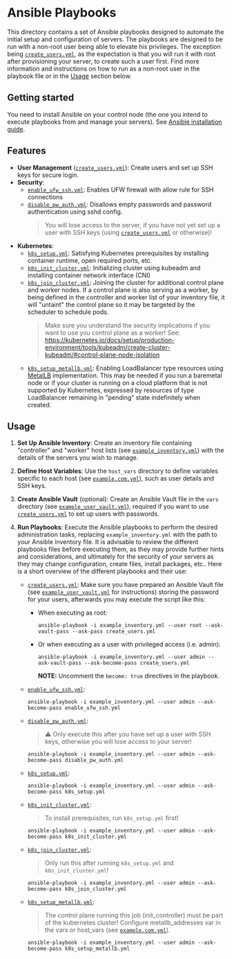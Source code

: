# Ansible Playbooks

This directory contains a set of Ansible playbooks designed to automate the initial setup and configuration of servers.
The playbooks are designed to be run with a non-root user being able to elevate his privileges. The exception being [`create_users.yml`](./create_users.yml), as the expectation is that you will run it with root after provisioning your server, to create such a user first. Find more information and instructions on how to run as a non-root user in the playbook file or in the [Usage](#usage) section below.

## Getting started

You need to install Ansible on your control node (the one you intend to execute playbooks from and manage your servers). See [Ansible installation guide](https://docs.ansible.com/ansible/latest/installation_guide/intro_installation.html#control-node-requirements).

## Features

- **User Management** ([`create_users.yml`](./create_users.yml)): Create users and set up SSH keys for secure login.
- **Security**: 
  - [`enable_ufw_ssh.yml`](./enable_ufw_ssh.yml): Enables UFW firewall with allow rule for SSH connections
  - [`disable_pw_auth.yml`](./disable_pw_auth.yml): Disallows empty passwords and password authentication using sshd config.
    > You will lose access to the server, if you have not yet set up a user with SSH keys (using [`create_users.yml`](./create_users.yml) or otherwise)!
- **Kubernetes**:
  - [`k8s_setup.yml`](./k8s_setup.yml): Satisfying Kubernetes prerequisites by installing container runtime, open required ports, etc.
  - [`k8s_init_cluster.yml`](./k8s_init_cluster.yml): Initializing cluster using kubeadm and installing container network interface (CNI) 
  - [`k8s_join_cluster.yml`](./k8s_join_cluster.yml): Joining the cluster for additional control plane and worker nodes. If a control plane is also serving as a worker, by being defined in the controller and worker list of your inventory file, it will "untaint" the control plane so it may be targeted by the scheduler to schedule pods.
    > Make sure you understand the security implications if you want to use you control plane as a worker! See: https://kubernetes.io/docs/setup/production-environment/tools/kubeadm/create-cluster-kubeadm/#control-plane-node-isolation
  - [`k8s_setup_metallb.yml`](./k8s_setup_metallb.yml): Enabling LoadBalancer type resources using [MetalLB](https://metallb.universe.tf/) implementation. This may be needed if you run a baremetal node or if your cluster is running on a cloud platform that is not supported by Kubernetes, expressed by resources of type LoadBalancer remaining in "pending" state indefinitely when created.

## Usage

1. **Set Up Ansible Inventory**: Create an inventory file containing "controller" and "worker" host lists (see [`example_inventory.yml`](./example_inventory.yml)) with the details of the servers you wish to manage.
1. **Define Host Variables**: Use the `host_vars` directory to define variables specific to each host (see [`example.com.yml`](./host_vars/example.com.yml)), such as user details and SSH keys.
1. **Create Ansible Vault** (optional): Create an Ansible Vault file in the `vars` directory (see [`example_user_vault.yml`](./vars/example_user_vault.yml)), required if you want to use [`create_users.yml`](./create_users.yml) to set up users with passwords.
1. **Run Playbooks**: Execute the Ansible playbooks to perform the desired administration tasks, replacing `example_inventory.yml` with the path to your Ansible inventory file. It is advisable to review the different playbooks files before executing them, as they may provide further hints and considerations, and ultimately for the security of your servers as they may change configuration, create files, install packages, etc.. Here is a short overview of the different playbooks and their use:

    - [`create_users.yml`](./create_users.yml): Make sure you have prepared an Ansible Vault file (see [`example_user_vault.yml`](./vars/example_user_vault.yml) for instructions) storing the password for your users, afterwards you may execute the script like this:
        - When executing as root:
            ```
            ansible-playbook -i example_inventory.yml --user root --ask-vault-pass --ask-pass create_users.yml
            ```
        - Or when executing as a user with privileged access (i.e. admin):
            ```
            ansible-playbook -i example_inventory.yml --user admin --ask-vault-pass --ask-become-pass create_users.yml
            ```
            **NOTE:** Uncomment the `become: true` directives in the playbook.

    - [`enable_ufw_ssh.yml`](./enable_ufw_ssh.yml):
        ```
        ansible-playbook -i example_inventory.yml --user admin --ask-become-pass enable_ufw_ssh.yml
        ```

    - [`disable_pw_auth.yml`](./disable_pw_auth.yml):
        > :warning: Only execute this after you have set up a user with SSH keys, otherwise you will lose access to your server!
        ```
        ansible-playbook -i example_inventory.yml --user admin --ask-become-pass disable_pw_auth.yml
        ```

    - [`k8s_setup.yml`](./k8s_setup.yml):
        ```
        ansible-playbook -i example_inventory.yml --user admin --ask-become-pass k8s_setup.yml
        ```

    - [`k8s_init_cluster.yml`](./k8s_init_cluster.yml):
        > To install prerequisites, run `k8s_setup.yml` first!
        ```
        ansible-playbook -i example_inventory.yml --user admin --ask-become-pass k8s_init_cluster.yml
        ```

    - [`k8s_join_cluster.yml`](./k8s_join_cluster.yml):
        > Only run this after running `k8s_setup.yml` and `k8s_init_cluster.yml`!
        ```
        ansible-playbook -i example_inventory.yml --user admin --ask-become-pass k8s_join_cluster.yml
        ```

    - [`k8s_setup_metallb.yml`](./k8s_setup_metallb.yml):
        > The control plane running this job (init_controller) must be part of the kubernetes cluster! Configure metallb_addresses var in the vars or host_vars (see [`example.com.yml`](./host_vars/example.com.yml)).
        ```
        ansible-playbook -i example_inventory.yml --user admin --ask-become-pass k8s_setup_metallb.yml
        ```